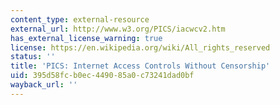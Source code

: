 ```yaml
---
content_type: external-resource
external_url: http://www.w3.org/PICS/iacwcv2.htm
has_external_license_warning: true
license: https://en.wikipedia.org/wiki/All_rights_reserved
status: ''
title: 'PICS: Internet Access Controls Without Censorship'
uid: 395d58fc-b0ec-4490-85a0-c73241dad0bf
wayback_url: ''
---
```

